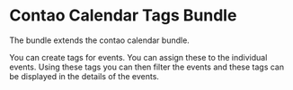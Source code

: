 Contao Calendar Tags Bundle
===========================

The bundle extends the contao calendar bundle.

You can create tags for events. You can assign these to the individual events. Using these tags you can then filter the events and these tags can be displayed in the details of the events.
